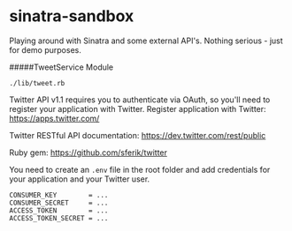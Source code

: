 # sinatra-sandbox
Playing around with Sinatra and some external API's. Nothing serious - just for demo purposes.

#####TweetService Module
```
./lib/tweet.rb
```

Twitter API v1.1 requires you to authenticate via OAuth, so you'll need to register your application with Twitter. Register application with Twitter: https://apps.twitter.com/

Twitter RESTful API documentation: https://dev.twitter.com/rest/public

Ruby gem: https://github.com/sferik/twitter

You need to create an `.env` file in the root folder and add credentials for your application and your Twitter user.

```
CONSUMER_KEY        = ...
CONSUMER_SECRET     = ...
ACCESS_TOKEN        = ...
ACCESS_TOKEN_SECRET = ...
```




